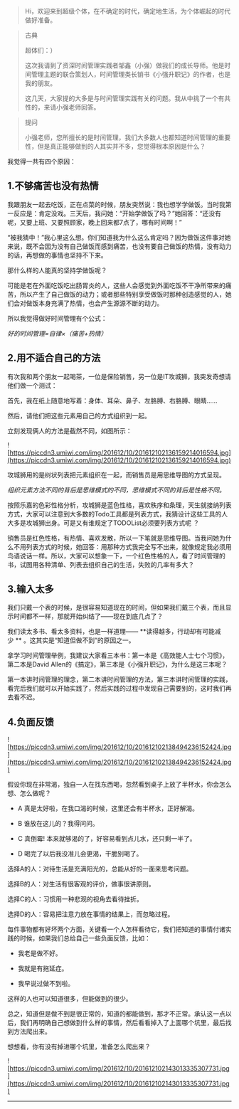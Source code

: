 > Hi，欢迎来到超级个体，在不确定的时代，确定地生活，为个体崛起的时代做好准备。

> 古典
> 
> 超体们：）
> 
> 这次我请到了资深时间管理实践者邹鑫（小强）做我们的成长导师。他是时间管理主题的联合策划人，时间管理类长销书《小强升职记》的作者，也是我的朋友。
> 
> 这几天，大家提的大多是与时间管理实践有关的问题。我从中挑了一个有共性的，来请小强老师回答。

> 提问
> 
> 小强老师，您所擅长的是时间管理，我们大多数人也都知道时间管理的重要性，但是真正能够做到的人其实并不多，您觉得根本原因是什么？

我觉得一共有四个原因：

## 1.不够痛苦也没有热情

我跟朋友一起去吃饭，正在点菜的时候，朋友突然说：我也想学学做饭。当时我第一反应是：肯定没戏。三天后，我问她：“开始学做饭了吗？”她回答：“还没有呢，又要上班、又要照顾家，晚上回来都7点了，哪有时间啊！”

“被我猜中！”我心里这么想。你们知道我为什么这么肯定吗？因为做饭这件事对她来说，既不会因为没有自己做饭而感到痛苦，也没有要自己做饭的热情，没有动力的话，再想做的事情也坚持不下来。

那什么样的人能真的坚持学做饭呢？

可能是老在外面吃饭吃出肠胃炎的人，这些人会感觉到外面吃饭不干净所带来的痛苦，所以产生了自己做饭的动力；或者那些特别享受做饭时那种创造感觉的人，她们会对做饭本身充满了热情，也会产生源源不断的动力。

所以我觉得做好时间管理有个公式：

 *好的时间管理=自律×（痛苦+热情）*

## 2.用不适合自己的方法

有次我和两个朋友一起喝茶，一位是保险销售，另一位是IT攻城狮，我突发奇想请他们做一个测试：

首先，我在纸上随意地写着：身体、耳朵、鼻子、左胳膊、右胳膊、眼睛……

然后，请他们把这些元素用自己的方式组织到一起。

立刻发现俩人的方法是截然不同，如图所示：

![https://piccdn3.umiwi.com/img/201612/10/201612102136159214016594.jpg](https://piccdn3.umiwi.com/img/201612/10/201612102136159214016594.jpg)

攻城狮用的是树状列表把元素组织在一起，而销售员是用思维导图的方式呈现。

 *组织元素方法不同的背后是思维模式的不同，思维模式不同的背后是性格不同。*

按照乐嘉的色彩性格分析，攻城狮是蓝色性格，喜欢秩序和条理，天生就接纳列表方式，大家可以注意到大多数的Todo工具都是列表方式，我猜设计这些工具的人大多是攻城狮出身。可是又有谁规定了TODOList必须要列表方式呢 ？

销售员是红色性格，有热情、喜欢发散，所以一下笔就是思维导图。当我问她为什么不用列表方式的时候，她回答：用那种方式我完全写不出来，就像规定我必须用鸟语说话一样。所以，大家可以想象一下，一个红色性格的人，看了时间管理的书，试图用各种清单、列表去组织自己的生活，失败的几率有多大？

## 3.输入太多

我们只戴一个表的时候，是很容易知道现在的时间，但如果我们戴三个表，而且显示时间都不一样，那就开始纠结了——现在到底几点了？

我们读太多书、看太多资料，也是一样道理—— **读得越多，行动却有可能减少 ** 。这其实是“知道但做不到”的原因之一。

拿学习时间管理举例，我建议大家看三本书：第一本是《高效能人士七个习惯》，第二本是David Allen的《搞定》，第三本是《小强升职记》，为什么是这三本呢？

第一本讲时间管理的理念，第二本讲时间管理的方法，第三本讲时间管理的实践，看完后我们就可以开始实践了，然后实践的过程中发现自己需要别的，这时我们再去看不迟。

## 4.负面反馈

![https://piccdn3.umiwi.com/img/201612/10/201612102138494236152424.jpg](https://piccdn3.umiwi.com/img/201612/10/201612102138494236152424.jpg)

假设你现在非常渴，独自一人在找东西喝，忽然看到桌子上放了半杯水，你会怎么想、怎么做呢？ 

* A 真是太好啦，在我口渴的时候，这里还会有半杯水，正好解渴。

* B 谁放在这儿的？我得问问。

* C 真倒霉! 本来就够渴的了，好容易看到点儿水，还只剩一半了。

* D 喝完了以后我没准儿会更渴，干脆别喝了。

选择A的人：对待生活是充满阳光的，总能从好的一面来思考问题。

选择B的人：对生活有很客观的评价，做事很讲原则。

选择C的人：习惯用一种悲观的视角去看待挫折。

选择D的人：容易把注意力放在事情的结果上，而忽略过程。

每件事物都有好坏两个方面，关键看一个人怎样看待它，我们把知道的事情付诸实践的时候，如果我们总给自己一些负面反馈，比如：

* 我老是做不好。

* 我就是有拖延症。

* 我早说过做不到啦。

这样的人也可以知道很多，但能做到的很少。

总之，知道但是做不到是很正常的，知道的都能做到，那才不正常。承认这一点以后，我们再明确自己想做到什么样的事情，然后看看掉入了上面哪个坑里，最后找到方法爬出来。

想想看，你有没有掉进哪个坑里，准备怎么爬出来？

![https://piccdn3.umiwi.com/img/201612/10/201612102143013335307731.jpg](https://piccdn3.umiwi.com/img/201612/10/201612102143013335307731.jpg)

---
